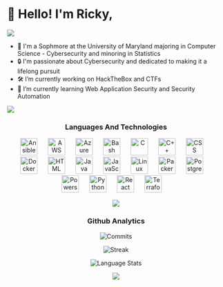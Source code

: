 # 👾 Hello! I'm Ricky,

<!--
### 🌌 Overview
---
-->

![](https://user-images.githubusercontent.com/73097560/115834477-dbab4500-a447-11eb-908a-139a6edaec5c.gif)

- 🐢 I'm a Sophmore at the University of Maryland majoring in Computer Science - Cybersecurity and minoring in Statistics
- 🔒 I'm passionate about Cybersecurity and dedicated to making it a lifelong pursuit
- 🛠️ I’m currently working on HackTheBox and CTFs
- 📖 I’m currently learning Web Application Security and Security Automation

![](https://user-images.githubusercontent.com/73097560/115834477-dbab4500-a447-11eb-908a-139a6edaec5c.gif)

<!-- ### 👨🏽‍💻 Languages and Technologies -->
<div align="center">
  
### Languages And Technologies

<p align="center">
  <img alt="Ansible" width="40px" style="padding-right:20px;" src="https://cdn.jsdelivr.net/gh/devicons/devicon@latest/icons/ansible/ansible-original.svg" />
  <img alt="AWS" width="40px" style="padding-right:20px;" src="https://cdn.jsdelivr.net/gh/devicons/devicon@latest/icons/amazonwebservices/amazonwebservices-original-wordmark.svg" />
  <img alt="Azure" width="40px" style="padding-right:20px;" src="https://cdn.jsdelivr.net/gh/devicons/devicon@latest/icons/azure/azure-original.svg" />
  <img alt="Bash" width="40px" style="padding-right:20px;" src="https://user-images.githubusercontent.com/25181517/192158606-7c2ef6bd-6e04-47cf-b5bc-da2797cb5bda.png" />
  <img alt="C" width="40px" style="padding-right:20px;" src="https://cdn.jsdelivr.net/gh/devicons/devicon@latest/icons/c/c-original.svg" />
  <img alt="C++" width="40px" style="padding-right:20px;" src="https://cdn.jsdelivr.net/gh/devicons/devicon@latest/icons/cplusplus/cplusplus-original.svg" />
  <img alt="CSS" width="40px" style="padding-right:20px;" src="https://cdn.jsdelivr.net/gh/devicons/devicon/icons/css3/css3-plain.svg" />
  <img alt="Docker" width="40px" style="padding-right:20px;" src="https://cdn.jsdelivr.net/gh/devicons/devicon@latest/icons/docker/docker-original.svg" />
<!--   <img alt="GitHub" width="40px" style="padding-right:20px;" src="https://user-images.githubusercontent.com/25181517/192108374-8da61ba1-99ec-41d7-80b8-fb2f7c0a4948.png" />
  <img alt="Grafana" width="40px" style="padding-right:20px;" src="https://user-images.githubusercontent.com/25181517/182534075-4962068b-4407-46c2-ac67-ddcb86af30cc.png" /> -->
  <img alt="HTML" width="40px" style="padding-right:20px;" src="https://cdn.jsdelivr.net/gh/devicons/devicon/icons/html5/html5-plain.svg" />
  <img alt="Java" width="40px" style="padding-right:20px;" src="https://cdn.jsdelivr.net/gh/devicons/devicon/icons/java/java-original.svg" />
  <img alt="JavaScript" width="40px" style="padding-right:20px;" src="https://cdn.jsdelivr.net/gh/devicons/devicon/icons/javascript/javascript-plain.svg" />
  <img alt="Linux" width="40px" style="padding-right:20px;" src="https://cdn.jsdelivr.net/gh/devicons/devicon/icons/linux/linux-original.svg" />
  <img alt="Packer" width="40px" style="padding-right:20px;" src="https://cdn.jsdelivr.net/gh/devicons/devicon@latest/icons/packer/packer-original-wordmark.svg" />
  <img alt="PostgreSQL" width="40px" style="padding-right:20px;" src="https://cdn.jsdelivr.net/gh/devicons/devicon@latest/icons/postgresql/postgresql-original-wordmark.svg" />
  <img alt="Powershell" width="40px" style="padding-right:20px;" src="https://cdn.jsdelivr.net/gh/devicons/devicon@latest/icons/powershell/powershell-original.svg" />
  <img alt="Python" width="40px" style="padding-right:20px;" src="https://cdn.jsdelivr.net/gh/devicons/devicon/icons/python/python-original.svg" />
  <img alt="React" width="40px" style="padding-right:20px;" src="https://cdn.jsdelivr.net/gh/devicons/devicon/icons/react/react-original.svg" />
  <img alt="Terraform" width="40px" style="padding-right:20px;" src="https://cdn.jsdelivr.net/gh/devicons/devicon@latest/icons/terraform/terraform-original.svg" />
</p>

![](https://user-images.githubusercontent.com/73097560/115834477-dbab4500-a447-11eb-908a-139a6edaec5c.gif)

###  Github Analytics
  
![Commits](https://github-readme-stats.vercel.app/api?username=hackedrico&theme=aura&hide_border=true&include_all_commits=true&count_private=true)

![Streak](https://github-readme-streak-stats.herokuapp.com/?user=HackedRico&theme=aura&hide_border=true)

![Language Stats](https://github-readme-stats.vercel.app/api/top-langs/?username=hackedrico&theme=aura&hide_border=true&include_all_commits=true&count_private=true&layout=compact)

![](https://user-images.githubusercontent.com/73097560/115834477-dbab4500-a447-11eb-908a-139a6edaec5c.gif)

<!-- BELOW ARE OLD ASSETS --> 

<!--
### 🚀 Projects Worked On
---

- [MITRE-ATT&CK Evaluations](https://github.com/attackevals/ael)

-->

<!--
### 🛠️ Currently Learning
---

- Full Stack Development
- CompTIA PenTest+
-->

<!-- Cool Assets 
<!-- 🌌 Overview -->

<!-- --- -->
<!-- Username has to be Lower case -->
